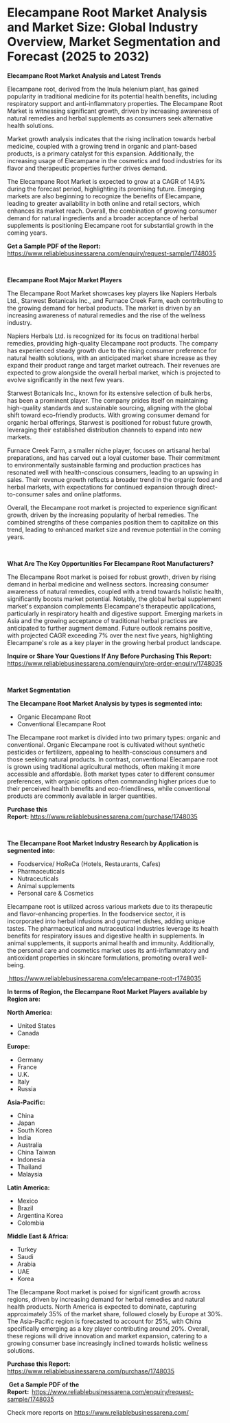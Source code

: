 <p><h1>Elecampane Root Market Analysis and Market Size: Global Industry Overview, Market Segmentation and Forecast (2025 to 2032)</h1></p><p><strong>Elecampane Root Market Analysis and Latest Trends</strong></p>
<p><p>Elecampane root, derived from the Inula helenium plant, has gained popularity in traditional medicine for its potential health benefits, including respiratory support and anti-inflammatory properties. The Elecampane Root Market is witnessing significant growth, driven by increasing awareness of natural remedies and herbal supplements as consumers seek alternative health solutions.</p><p>Market growth analysis indicates that the rising inclination towards herbal medicine, coupled with a growing trend in organic and plant-based products, is a primary catalyst for this expansion. Additionally, the increasing usage of Elecampane in the cosmetics and food industries for its flavor and therapeutic properties further drives demand.</p><p>The Elecampane Root Market is expected to grow at a CAGR of 14.9% during the forecast period, highlighting its promising future. Emerging markets are also beginning to recognize the benefits of Elecampane, leading to greater availability in both online and retail sectors, which enhances its market reach. Overall, the combination of growing consumer demand for natural ingredients and a broader acceptance of herbal supplements is positioning Elecampane root for substantial growth in the coming years.</p></p>
<p><strong>Get a Sample PDF of the Report:&nbsp;</strong> <a href="https://www.reliablebusinessarena.com/enquiry/request-sample/1748035?utm_campaign=1891&utm_medium=2&utm_source=Github&utm_content=ia&utm_term=30012025&utm_id=elecampane-root">https://www.reliablebusinessarena.com/enquiry/request-sample/1748035</a></p>
<p>&nbsp;</p>
<p><strong>Elecampane Root Major Market Players</strong></p>
<p><p>The Elecampane Root Market showcases key players like Napiers Herbals Ltd., Starwest Botanicals Inc., and Furnace Creek Farm, each contributing to the growing demand for herbal products. The market is driven by an increasing awareness of natural remedies and the rise of the wellness industry.</p><p>Napiers Herbals Ltd. is recognized for its focus on traditional herbal remedies, providing high-quality Elecampane root products. The company has experienced steady growth due to the rising consumer preference for natural health solutions, with an anticipated market share increase as they expand their product range and target market outreach. Their revenues are expected to grow alongside the overall herbal market, which is projected to evolve significantly in the next few years.</p><p>Starwest Botanicals Inc., known for its extensive selection of bulk herbs, has been a prominent player. The company prides itself on maintaining high-quality standards and sustainable sourcing, aligning with the global shift toward eco-friendly products. With growing consumer demand for organic herbal offerings, Starwest is positioned for robust future growth, leveraging their established distribution channels to expand into new markets.</p><p>Furnace Creek Farm, a smaller niche player, focuses on artisanal herbal preparations, and has carved out a loyal customer base. Their commitment to environmentally sustainable farming and production practices has resonated well with health-conscious consumers, leading to an upswing in sales. Their revenue growth reflects a broader trend in the organic food and herbal markets, with expectations for continued expansion through direct-to-consumer sales and online platforms.</p><p>Overall, the Elecampane root market is projected to experience significant growth, driven by the increasing popularity of herbal remedies. The combined strengths of these companies position them to capitalize on this trend, leading to enhanced market size and revenue potential in the coming years.</p></p>
<p>&nbsp;</p>
<p><strong>What Are The Key Opportunities For Elecampane Root Manufacturers?</strong></p>
<p><p>The Elecampane Root market is poised for robust growth, driven by rising demand in herbal medicine and wellness sectors. Increasing consumer awareness of natural remedies, coupled with a trend towards holistic health, significantly boosts market potential. Notably, the global herbal supplement market's expansion complements Elecampane's therapeutic applications, particularly in respiratory health and digestive support. Emerging markets in Asia and the growing acceptance of traditional herbal practices are anticipated to further augment demand. Future outlook remains positive, with projected CAGR exceeding 7% over the next five years, highlighting Elecampane's role as a key player in the growing herbal product landscape.</p></p>
<p><strong>Inquire or Share Your Questions If Any Before Purchasing This Report:</strong> <a href="https://www.reliablebusinessarena.com/enquiry/pre-order-enquiry/1748035?utm_campaign=1891&utm_medium=2&utm_source=Github&utm_content=ia&utm_term=30012025&utm_id=elecampane-root">https://www.reliablebusinessarena.com/enquiry/pre-order-enquiry/1748035</a></p>
<p>&nbsp;</p>
<p><strong>Market Segmentation</strong></p>
<p><strong>The Elecampane Root Market Analysis by types is segmented into:</strong></p>
<p><ul><li>Organic Elecampane Root</li><li>Conventional Elecampane Root</li></ul></p>
<p><p>The Elecampane root market is divided into two primary types: organic and conventional. Organic Elecampane root is cultivated without synthetic pesticides or fertilizers, appealing to health-conscious consumers and those seeking natural products. In contrast, conventional Elecampane root is grown using traditional agricultural methods, often making it more accessible and affordable. Both market types cater to different consumer preferences, with organic options often commanding higher prices due to their perceived health benefits and eco-friendliness, while conventional products are commonly available in larger quantities.</p></p>
<p><strong>Purchase this Report:&nbsp;</strong><a href="https://www.reliablebusinessarena.com/purchase/1748035?utm_campaign=1891&utm_medium=2&utm_source=Github&utm_content=ia&utm_term=30012025&utm_id=elecampane-root">https://www.reliablebusinessarena.com/purchase/1748035</a></p>
<p>&nbsp;</p>
<p><strong>The Elecampane Root Market Industry Research by Application is segmented into:</strong></p>
<p><ul><li>Foodservice/ HoReCa (Hotels, Restaurants, Cafes)</li><li>Pharmaceuticals</li><li>Nutraceuticals</li><li>Animal supplements</li><li>Personal care & Cosmetics</li></ul></p>
<p><p>Elecampane root is utilized across various markets due to its therapeutic and flavor-enhancing properties. In the foodservice sector, it is incorporated into herbal infusions and gourmet dishes, adding unique tastes. The pharmaceutical and nutraceutical industries leverage its health benefits for respiratory issues and digestive health in supplements. In animal supplements, it supports animal health and immunity. Additionally, the personal care and cosmetics market uses its anti-inflammatory and antioxidant properties in skincare formulations, promoting overall well-being.</p></p>
<p><a href="https://www.reliablebusinessarena.com/elecampane-root-r1748035?utm_campaign=1891&utm_medium=2&utm_source=Github&utm_content=ia&utm_term=30012025&utm_id=elecampane-root">&nbsp;https://www.reliablebusinessarena.com/elecampane-root-r1748035</a></p>
<p><strong>In terms of Region, the Elecampane Root Market Players available by Region are:</strong></p>
<p>
    <p> <strong> North America: </strong>
        <ul>
            <li>United States</li>
            <li>Canada</li>
        </ul>
        </p> 
    <p> <strong> Europe: </strong>
        <ul>
            <li>Germany</li>
            <li>France</li>
            <li>U.K.</li>
            <li>Italy</li>
            <li>Russia</li>
        </ul>
        </p> 
    <p> <strong> Asia-Pacific: </strong>
        <ul>
            <li>China</li>
            <li>Japan</li>
            <li>South Korea</li>
            <li>India</li>
            <li>Australia</li>
            <li>China Taiwan</li>
            <li>Indonesia</li>
            <li>Thailand</li>
            <li>Malaysia</li>
        </ul>
        </p> 
    <p> <strong> Latin America: </strong>
        <ul>
            <li>Mexico</li>
            <li>Brazil</li>
            <li>Argentina Korea</li>
            <li>Colombia</li>
        </ul>
        </p> 
    <p> <strong> Middle East & Africa: </strong>
        <ul>
            <li>Turkey</li>
            <li>Saudi</li>
            <li>Arabia</li>
            <li>UAE</li>
            <li>Korea</li>
        </ul>
    </p>
    </p>
<p><p>The Elecampane Root market is poised for significant growth across regions, driven by increasing demand for herbal remedies and natural health products. North America is expected to dominate, capturing approximately 35% of the market share, followed closely by Europe at 30%. The Asia-Pacific region is forecasted to account for 25%, with China specifically emerging as a key player contributing around 20%. Overall, these regions will drive innovation and market expansion, catering to a growing consumer base increasingly inclined towards holistic wellness solutions.</p></p>
<p><strong>Purchase this Report: </strong><a href="https://www.reliablebusinessarena.com/purchase/1748035?utm_campaign=1891&utm_medium=2&utm_source=Github&utm_content=ia&utm_term=30012025&utm_id=elecampane-root">https://www.reliablebusinessarena.com/purchase/1748035</a></p>
<p>&nbsp;<strong>Get a Sample PDF of the Report:&nbsp;&nbsp;</strong><a href="https://www.reliablebusinessarena.com/enquiry/request-sample/1748035?utm_campaign=1891&utm_medium=2&utm_source=Github&utm_content=ia&utm_term=30012025&utm_id=elecampane-root">https://www.reliablebusinessarena.com/enquiry/request-sample/1748035</a></p>
<p><strong></strong></p>
<p>Check more reports on <a href="https://www.reliablebusinessarena.com/?utm_campaign=1891&utm_medium=2&utm_source=Github&utm_content=ia&utm_term=30012025&utm_id=elecampane-root">https://www.reliablebusinessarena.com/</a></p>